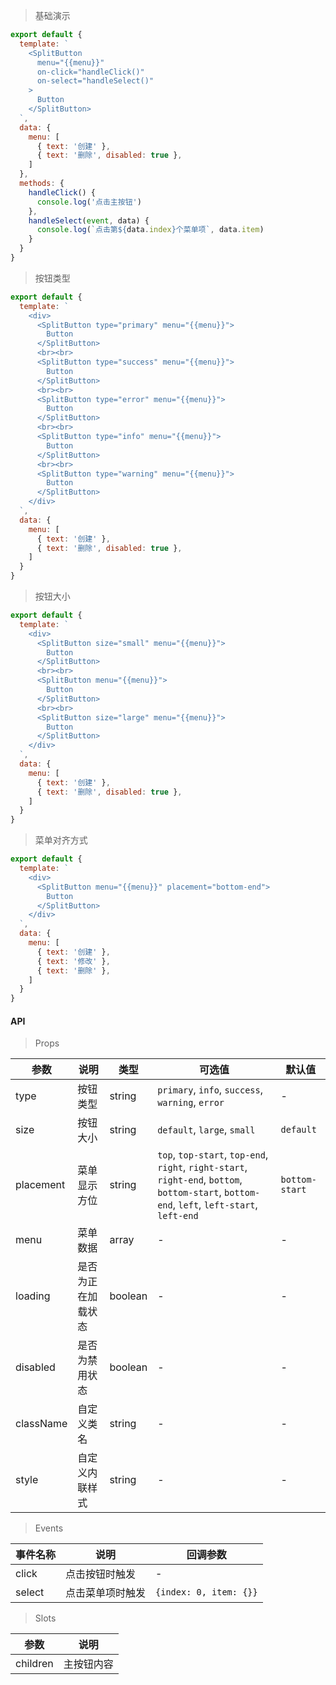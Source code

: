 > 基础演示

```js
export default {
  template: `
    <SplitButton
      menu="{{menu}}"
      on-click="handleClick()"
      on-select="handleSelect()"
    >
      Button
    </SplitButton>
  `,
  data: {
    menu: [
      { text: '创建' },
      { text: '删除', disabled: true },
    ]
  },
  methods: {
    handleClick() {
      console.log('点击主按钮')
    },
    handleSelect(event, data) {
      console.log(`点击第${data.index}个菜单项`, data.item)
    }
  }
}
```

> 按钮类型

```js
export default {
  template: `
    <div>
      <SplitButton type="primary" menu="{{menu}}">
        Button
      </SplitButton>
      <br><br>
      <SplitButton type="success" menu="{{menu}}">
        Button
      </SplitButton>
      <br><br>
      <SplitButton type="error" menu="{{menu}}">
        Button
      </SplitButton>
      <br><br>
      <SplitButton type="info" menu="{{menu}}">
        Button
      </SplitButton>
      <br><br>
      <SplitButton type="warning" menu="{{menu}}">
        Button
      </SplitButton>
    </div>
  `,
  data: {
    menu: [
      { text: '创建' },
      { text: '删除', disabled: true },
    ]
  }
}
```

> 按钮大小

```js
export default {
  template: `
    <div>
      <SplitButton size="small" menu="{{menu}}">
        Button
      </SplitButton>
      <br><br>
      <SplitButton menu="{{menu}}">
        Button
      </SplitButton>
      <br><br>
      <SplitButton size="large" menu="{{menu}}">
        Button
      </SplitButton>
    </div>
  `,
  data: {
    menu: [
      { text: '创建' },
      { text: '删除', disabled: true },
    ]
  }
}
```

> 菜单对齐方式

```js
export default {
  template: `
    <div>
      <SplitButton menu="{{menu}}" placement="bottom-end">
        Button
      </SplitButton>
    </div>
  `,
  data: {
    menu: [
      { text: '创建' },
      { text: '修改' },
      { text: '删除' },
    ]
  }
}
```

#### API

> Props

参数 | 说明 | 类型 | 可选值 | 默认值
---|---|---|---|---
type | 按钮类型 | string | `primary`, `info`, `success`, `warning`, `error` | -
size | 按钮大小 | string | `default`, `large`, `small` | `default`
placement | 菜单显示方位 | string | `top`, `top-start`, `top-end`, `right`, `right-start`, `right-end`, `bottom`, `bottom-start`, `bottom-end`, `left`, `left-start`, `left-end` | `bottom-start`
menu | 菜单数据 | array | - | -
loading |  是否为正在加载状态 | boolean | - | -
disabled | 是否为禁用状态 | boolean | - | -
className | 自定义类名 | string | - | -
style | 自定义内联样式 | string | - | -

> Events

事件名称 | 说明 | 回调参数
---|---|---
click | 点击按钮时触发 | -
select | 点击菜单项时触发 | `{index: 0, item: {}}`

> Slots

参数 | 说明
---|---
children | 主按钮内容
